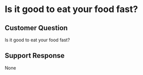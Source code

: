 # Is it good to eat your food fast?

## Customer Question

Is it good to eat your food fast?

## Support Response

None
